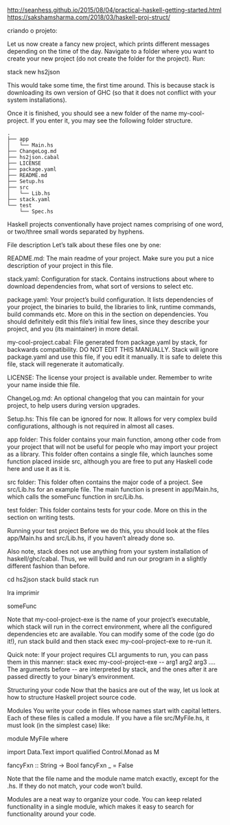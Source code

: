 

http://seanhess.github.io/2015/08/04/practical-haskell-getting-started.html
https://sakshamsharma.com/2018/03/haskell-proj-struct/

criando o projeto:

Let us now create a fancy new project, which prints different messages depending on the time of the day. Navigate to a folder where you want to create your new project (do not create the folder for the project). Run:

stack new hs2json


This would take some time, the first time around. This is because stack is downloading its own version of GHC (so that it does not conflict with your system installations).

Once it is finished, you should see a new folder of the name my-cool-project. If you enter it, you may see the following folder structure.
```
.
├── app
│   └── Main.hs
├── ChangeLog.md
├── hs2json.cabal
├── LICENSE
├── package.yaml
├── README.md
├── Setup.hs
├── src
│   └── Lib.hs
├── stack.yaml
└── test
    └── Spec.hs
```

Haskell projects conventionally have project names comprising of one word, or two/three small words separated by hyphens.

File description
Let’s talk about these files one by one:

README.md: The main readme of your project. Make sure you put a nice description of your project in this file.

stack.yaml: Configuration for stack. Contains instructions about where to download dependencies from, what sort of versions to select etc.

package.yaml: Your project’s build configuration. It lists dependencies of your project, the binaries to build, the libraries to link, runtime commands, build commands etc. More on this in the section on dependencies. You should definitely edit this file’s initial few lines, since they describe your project, and you (its maintainer) in more detail.

my-cool-project.cabal: File generated from package.yaml by stack, for backwards compatibility. DO NOT EDIT THIS MANUALLY. Stack will ignore package.yaml and use this file, if you edit it manually. It is safe to delete this file, stack will regenerate it automatically.

LICENSE: The license your project is available under. Remember to write your name inside thie file.

ChangeLog.md: An optional changelog that you can maintain for your project, to help users during version upgrades.

Setup.hs: This file can be ignored for now. It allows for very complex build configurations, although is not required in almost all cases.

app folder: This folder contains your main function, among other code from your project that will not be useful for people who may import your project as a library. This folder often contains a single file, which launches some function placed inside src, although you are free to put any Haskell code here and use it as it is.

src folder: This folder often contains the major code of a project. See src/Lib.hs for an example file. The main function is present in app/Main.hs, which calls the someFunc function in src/Lib.hs.

test folder: This folder contains tests for your code. More on this in the section on writing tests.

Running your test project
Before we do this, you should look at the files app/Main.hs and src/Lib.hs, if you haven’t already done so.

Also note, stack does not use anything from your system installation of haskell/ghc/cabal. Thus, we will build and run our program in a slightly different fashion than before.

cd hs2json
stack build
stack run

Ira imprimir

someFunc

Note that my-cool-project-exe is the name of your project’s executable, which stack will run in the correct environment, where all the configured dependencies etc are available. You can modify some of the code (go do it!), run stack build and then stack exec my-cool-project-exe to re-run it.

Quick note: If your project requires CLI arguments to run, you can pass them in this manner: stack exec my-cool-project-exe -- arg1 arg2 arg3 .... The arguments before -- are interpreted by stack, and the ones after it are passed directly to your binary’s environment.

Structuring your code
Now that the basics are out of the way, let us look at how to structure Haskell project source code.

Modules
You write your code in files whose names start with capital letters. Each of these files is called a module. If you have a file src/MyFile.hs, it must look (in the simplest case) like:

module MyFile where

import Data.Text
import qualified Control.Monad as M

fancyFxn :: String -> Bool
fancyFxn _ = False

Note that the file name and the module name match exactly, except for the .hs. If they do not match, your code won’t build.

Modules are a neat way to organize your code. You can keep related functionality in a single module, which makes it easy to search for functionality around your code.

